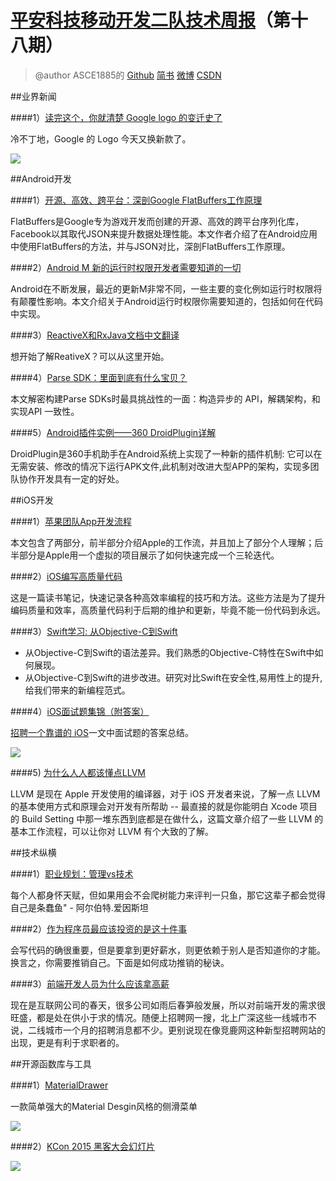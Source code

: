 # [平安科技移动开发二队技术周报](https://github.com/PaicHyperionDev/MobileDevWeekly)（第十八期）

> @author ASCE1885的 [Github](https://github.com/ASCE1885)  [简书](http://www.jianshu.com/users/4ef984470da8/latest_articles) [微博](http://weibo.com/asce885/profile?rightmod=1&wvr=6&mod=personinfo) [CSDN](http://blog.csdn.net/asce1885)

##业界新闻

####1）[读完这个，你就清楚 Google logo 的变迁史了](http://www.ifanr.com/557647)

冷不丁地，Google 的 Logo 今天又换新款了。

![](http://images.ifanr.cn/wp-content/uploads/2015/09/september-1st-doodle-do-not-translate-5078286822539264-hp.0.gif)



##Android开发

####1）[开源、高效、跨平台：深剖Google FlatBuffers工作原理](http://www.csdn.net/article/2015-08-31/2825579)

FlatBuffers是Google专为游戏开发而创建的开源、高效的跨平台序列化库，Facebook以其取代JSON来提升数据处理性能。本文作者介绍了在Android应用中使用FlatBuffers的方法，并与JSON对比，深剖FlatBuffers工作原理。

####2）[Android M 新的运行时权限开发者需要知道的一切](http://gold.xitu.io/entry/55e2fa1a00b075a5f29a261c)

Android在不断发展，最近的更新M非常不同，一些主要的变化例如运行时权限将有颠覆性影响。本文介绍关于Android运行时权限你需要知道的，包括如何在代码中实现。

####3）[ReactiveX和RxJava文档中文翻译](http://mcxiaoke.gitbooks.io/rxdocs/content/)

想开始了解ReativeX？可以从这里开始。

####4）[Parse SDK：里面到底有什么宝贝？](http://www.oschina.net/translate/the-parse-sdk-whats-inside?utm_source=tuicool)

本文解密构建Parse SDKs时最具挑战性的一面：构造异步的 API，解耦架构，和实现API 一致性。

####5）[Android插件实例——360 DroidPlugin详解](http://blog.csdn.net/yzzst/article/details/48093567)

DroidPlugin是360手机助手在Android系统上实现了一种新的插件机制: 它可以在无需安装、修改的情况下运行APK文件,此机制对改进大型APP的架构，实现多团队协作开发具有一定的好处。

##iOS开发

####1）[苹果团队App开发流程](http://atleeon.com/write/2015/08/30/fake-it-till-you-make-it/)

本文包含了两部分，前半部分介绍Apple的工作流，并且加上了部分个人理解；后半部分是Apple用一个虚拟的项目展示了如何快速完成一个三轮迭代。

####2）[iOS编写高质量代码](http://segmentfault.com/a/1190000003694112)

这是一篇读书笔记，快速记录各种高效率编程的技巧和方法。这些方法是为了提升编码质量和效率，高质量代码利于后期的维护和更新，毕竟不能一份代码到永远。

####3）[Swift学习: 从Objective-C到Swift](https://github.com/100mango/zen/blob/master/Swift%E5%AD%A6%E4%B9%A0%EF%BC%9A%E4%BB%8EObjective-C%E5%88%B0Swift/Swift%E5%AD%A6%E4%B9%A0%EF%BC%9A%E4%BB%8EObjective-C%E5%88%B0Swift.md)

* 从Objective-C到Swift的语法差异。我们熟悉的Objective-C特性在Swift中如何展现。
* 从Objective-C到Swift的进步改进。研究对比Swift在安全性,易用性上的提升,给我们带来的新编程范式。

####4）[iOS面试题集锦（附答案）](https://github.com/ChenYilong/iOSInterviewQuestions)

[招聘一个靠谱的 iOS](http://blog.sunnyxx.com/2015/07/04/ios-interview/)一文中面试题的答案总结。

![](https://camo.githubusercontent.com/e80430f344c68a6c91dd755b11130ba23a091e29/687474703a2f2f7777772e726573756d657461726765742e636f6d2f626c6f672f77702d636f6e74656e742f75706c6f6164732f323031332f30362f6261642d696e746572766965772e6a7067)

####5) [为什么人人都该懂点LLVM](http://adriansampson.net/blog/llvm.html)

LLVM 是现在 Apple 开发使用的编译器，对于 iOS 开发者来说，了解一点 LLVM 的基本使用方式和原理会对开发有所帮助 -- 最直接的就是你能明白 Xcode 项目的 Build Setting 中那一堆东西到底都是在做什么，这篇文章介绍了一些 LLVM 的基本工作流程，可以让你对 LLVM 有个大致的了解。



##技术纵横

####1）[职业规划：管理vs技术](http://www.cnblogs.com/moonz-wu/p/4776439.html)

每个人都身怀天赋，但如果用会不会爬树能力来评判一只鱼，那它这辈子都会觉得自己是条蠢鱼" - 阿尔伯特.爱因斯坦

####2）[作为程序员最应该投资的是这十件事](http://www.cocoachina.com/programmer/20150901/12690.html)

会写代码的确很重要，但是要拿到更好薪水，则更依赖于别人是否知道你的才能。换言之，你需要推销自己。下面是如何成功推销的秘诀。

####3）[前端开发人员为什么应该拿高薪](http://yalishizhude.github.io/2015/08/27/salary/)

现在是互联网公司的春天，很多公司如雨后春笋般发展，所以对前端开发的需求很旺盛，都是处在供小于求的情况。随便上招聘网一搜，北上广深这些一线城市不说，二线城市一个月的招聘消息都不少。更别说现在像竞鹿网这种新型招聘网站的出现，更是有利于求职者的。



##开源函数库与工具

####1）[MaterialDrawer](https://github.com/mikepenz/MaterialDrawer)

一款简单强大的Material Desgin风格的侧滑菜单

![](https://raw.githubusercontent.com/mikepenz/MaterialDrawer/develop/DEV/github/screenshots2.jpg)

####2）[KCon 2015 黑客大会幻灯片](https://github.com/knownsec/KCon/tree/master/KCon%202015)

![](http://img.blog.csdn.net/20150902122724994?watermark/2/text/aHR0cDovL2Jsb2cuY3Nkbi5uZXQv/font/5a6L5L2T/fontsize/400/fill/I0JBQkFCMA==/dissolve/70/gravity/Center)









